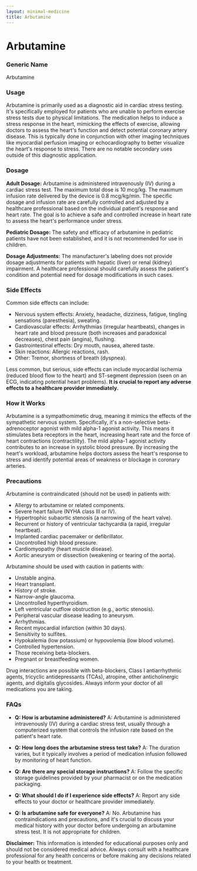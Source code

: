 ```yaml
---
layout: minimal-medicine
title: Arbutamine
---
```


# Arbutamine
### Generic Name
Arbutamine

### Usage
Arbutamine is primarily used as a diagnostic aid in cardiac stress testing.  It's specifically employed for patients who are unable to perform exercise stress tests due to physical limitations.  The medication helps to induce a stress response in the heart, mimicking the effects of exercise, allowing doctors to assess the heart's function and detect potential coronary artery disease.  This is typically done in conjunction with other imaging techniques like myocardial perfusion imaging or echocardiography to better visualize the heart's response to stress.  There are no notable secondary uses outside of this diagnostic application.

### Dosage
**Adult Dosage:**  Arbutamine is administered intravenously (IV) during a cardiac stress test. The maximum total dose is 10 mcg/kg. The maximum infusion rate delivered by the device is 0.8 mcg/kg/min. The specific dosage and infusion rate are carefully controlled and adjusted by a healthcare professional based on the individual patient's response and heart rate.  The goal is to achieve a safe and controlled increase in heart rate to assess the heart's performance under stress.

**Pediatric Dosage:** The safety and efficacy of arbutamine in pediatric patients have not been established, and it is not recommended for use in children.

**Dosage Adjustments:** The manufacturer's labeling does not provide dosage adjustments for patients with hepatic (liver) or renal (kidney) impairment.  A healthcare professional should carefully assess the patient's condition and potential need for dosage modifications in such cases.

### Side Effects
Common side effects can include:

*   Nervous system effects: Anxiety, headache, dizziness, fatigue, tingling sensations (paresthesia), sweating.
*   Cardiovascular effects:  Arrhythmias (irregular heartbeats), changes in heart rate and blood pressure (both increases and paradoxical decreases), chest pain (angina), flushing.
*   Gastrointestinal effects: Dry mouth, nausea, altered taste.
*   Skin reactions: Allergic reactions, rash.
*   Other: Tremor, shortness of breath (dyspnea).

Less common, but serious, side effects can include myocardial ischemia (reduced blood flow to the heart) and ST-segment depression (seen on an ECG, indicating potential heart problems).  **It is crucial to report any adverse effects to a healthcare provider immediately.**

### How it Works
Arbutamine is a sympathomimetic drug, meaning it mimics the effects of the sympathetic nervous system.  Specifically, it's a non-selective beta-adrenoceptor agonist with mild alpha-1 agonist activity.  This means it stimulates beta receptors in the heart, increasing heart rate and the force of heart contractions (contractility).  The mild alpha-1 agonist activity contributes to an increase in systolic blood pressure.  By increasing the heart's workload, arbutamine helps doctors assess the heart's response to stress and identify potential areas of weakness or blockage in coronary arteries.

### Precautions
Arbutamine is contraindicated (should not be used) in patients with:

*   Allergy to arbutamine or related components.
*   Severe heart failure (NYHA class III or IV).
*   Hypertrophic subaortic stenosis (a narrowing of the heart valve).
*   Recurrent or history of ventricular tachycardia (a rapid, irregular heartbeat).
*   Implanted cardiac pacemaker or defibrillator.
*   Uncontrolled high blood pressure.
*   Cardiomyopathy (heart muscle disease).
*   Aortic aneurysm or dissection (weakening or tearing of the aorta).


Arbutamine should be used with caution in patients with:

*   Unstable angina.
*   Heart transplant.
*   History of stroke.
*   Narrow-angle glaucoma.
*   Uncontrolled hyperthyroidism.
*   Left ventricular outflow obstruction (e.g., aortic stenosis).
*   Peripheral vascular disease leading to aneurysm.
*   Arrhythmias.
*   Recent myocardial infarction (within 30 days).
*   Sensitivity to sulfites.
*   Hypokalemia (low potassium) or hypovolemia (low blood volume).
*   Controlled hypertension.
*   Those receiving beta-blockers.
*   Pregnant or breastfeeding women.


Drug interactions are possible with beta-blockers, Class I antiarrhythmic agents, tricyclic antidepressants (TCAs), atropine, other anticholinergic agents, and digitalis glycosides.  Always inform your doctor of all medications you are taking.

### FAQs

*   **Q: How is arbutamine administered?** A: Arbutamine is administered intravenously (IV) during a cardiac stress test, usually through a computerized system that controls the infusion rate based on the patient's heart rate.

*   **Q: How long does the arbutamine stress test take?** A: The duration varies, but it typically involves a period of medication infusion followed by monitoring of heart function.

*   **Q: Are there any special storage instructions?** A: Follow the specific storage guidelines provided by your pharmacist or on the medication packaging.

*   **Q: What should I do if I experience side effects?** A: Report any side effects to your doctor or healthcare provider immediately.

*   **Q: Is arbutamine safe for everyone?** A:  No. Arbutamine has contraindications and precautions, and it's crucial to discuss your medical history with your doctor before undergoing an arbutamine stress test.  It is not appropriate for children.


**Disclaimer:** This information is intended for educational purposes only and should not be considered medical advice. Always consult with a healthcare professional for any health concerns or before making any decisions related to your health or treatment.
